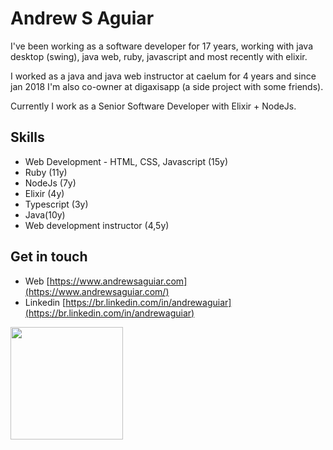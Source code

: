 # Andrew S Aguiar

I've been working as a software developer for 17 years, working with java desktop (swing), java web, ruby, javascript and most recently with elixir.

I worked as a java and java web instructor at caelum for 4 years and since jan 2018 I'm also co-owner at digaxisapp (a side project with some friends).

Currently I work as a Senior Software Developer with Elixir + NodeJs.

## Skills

  - Web Development - HTML, CSS, Javascript (15y)
  - Ruby (11y)
  - NodeJs (7y)
  - Elixir (4y)
  - Typescript (3y)
  - Java(10y)
  - Web development instructor (4,5y)

##  Get in touch

- Web [https://www.andrewsaguiar.com](https://www.andrewsaguiar.com/)
- Linkedin [https://br.linkedin.com/in/andrewaguiar](https://br.linkedin.com/in/andrewaguiar)



<img height="180em" src="https://github-readme-stats.vercel.app/api/top-langs/?username=andrewaguiar&layout=compact&langs_count=7&theme=dracula"/>

